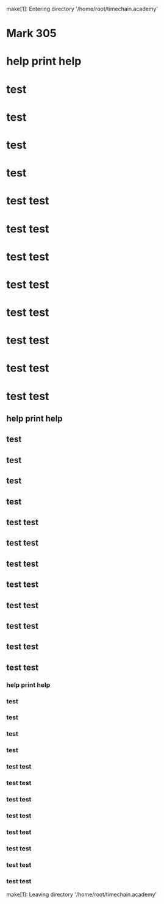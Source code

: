 make[1]: Entering directory '/home/root/timechain.academy'
#      Mark 305  
# help           print help
# 	test           
# 		test           
# 			test           
# 				test           
# 	test           test
# 		test           test
# 			test           test
# 				test           test
# 	test           	test
# 		test           		test
# 			test           			test
# 				test           				test
## help  print help
## 	test  
## 		test  
## 			test  
## 				test  
## 	test  test
## 		test  test
## 			test  test
## 				test  test
## 	test  	test
## 		test  		test
## 			test  			test
## 				test  				test
### help  print help
### 	test  
### 		test  
### 			test  
### 				test  
### 	test  test
### 		test  test
### 			test  test
### 				test  test
### 	test  	test
### 		test  		test
### 			test  			test
### 				test  				test
make[1]: Leaving directory '/home/root/timechain.academy'
